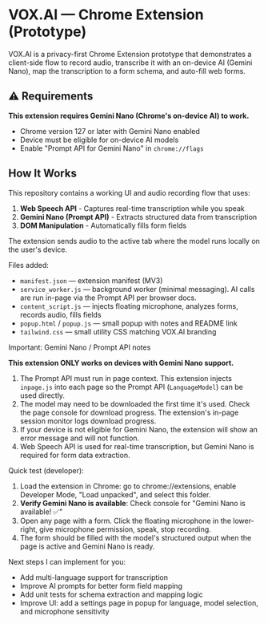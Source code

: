 # VOX.AI — Chrome Extension (Prototype)

VOX.AI is a privacy-first Chrome Extension prototype that demonstrates a client-side flow to record audio, transcribe it with an on-device AI (Gemini Nano), map the transcription to a form schema, and auto-fill web forms.

## ⚠️ Requirements

**This extension requires Gemini Nano (Chrome's on-device AI) to work.**

- Chrome version 127 or later with Gemini Nano enabled
- Device must be eligible for on-device AI models
- Enable "Prompt API for Gemini Nano" in `chrome://flags`

## How It Works

This repository contains a working UI and audio recording flow that uses:

1. **Web Speech API** - Captures real-time transcription while you speak
2. **Gemini Nano (Prompt API)** - Extracts structured data from transcription
3. **DOM Manipulation** - Automatically fills form fields

The extension sends audio to the active tab where the model runs locally on the user's device.

Files added:

- `manifest.json` — extension manifest (MV3)
- `service_worker.js` — background worker (minimal messaging). AI calls are run in-page via the Prompt API per browser docs.
- `content_script.js` — injects floating microphone, analyzes forms, records audio, fills fields
- `popup.html` / `popup.js` — small popup with notes and README link
- `tailwind.css` — small utility CSS matching VOX.AI branding

Important: Gemini Nano / Prompt API notes

**This extension ONLY works on devices with Gemini Nano support.**

1. The Prompt API must run in page context. This extension injects `inpage.js` into each page so the Prompt API (`LanguageModel`) can be used directly.
2. The model may need to be downloaded the first time it's used. Check the page console for download progress. The extension's in-page session monitor logs download progress.
3. If your device is not eligible for Gemini Nano, the extension will show an error message and will not function.
4. Web Speech API is used for real-time transcription, but Gemini Nano is required for form data extraction.

Quick test (developer):

1. Load the extension in Chrome: go to chrome://extensions, enable Developer Mode, "Load unpacked", and select this folder.
2. **Verify Gemini Nano is available**: Check console for "Gemini Nano is available! ✅"
3. Open any page with a form. Click the floating microphone in the lower-right, give microphone permission, speak, stop recording.
4. The form should be filled with the model's structured output when the page is active and Gemini Nano is ready.

Next steps I can implement for you:

- Add multi-language support for transcription
- Improve AI prompts for better form field mapping
- Add unit tests for schema extraction and mapping logic
- Improve UI: add a settings page in popup for language, model selection, and microphone sensitivity
